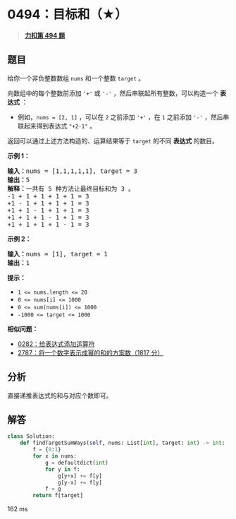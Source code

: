 # 0494：目标和（★）


> <u>**[力扣第 494 题](https://leetcode.cn/problems/target-sum/)**</u>

## 题目

<p>给你一个非负整数数组 <code>nums</code> 和一个整数 <code>target</code> 。</p>

<p>向数组中的每个整数前添加 <code>'+'</code> 或 <code>'-'</code> ，然后串联起所有整数，可以构造一个 <strong>表达式</strong> ：</p>

<ul>
<li>例如，<code>nums = [2, 1]</code> ，可以在 <code>2</code> 之前添加 <code>'+'</code> ，在 <code>1</code> 之前添加 <code>'-'</code> ，然后串联起来得到表达式 <code>"+2-1"</code> 。</li>
</ul>

<p>返回可以通过上述方法构造的、运算结果等于 <code>target</code> 的不同 <strong>表达式</strong> 的数目。</p>



<p><strong>示例 1：</strong></p>

<pre>
<strong>输入：</strong>nums = [1,1,1,1,1], target = 3
<strong>输出：</strong>5
<strong>解释：</strong>一共有 5 种方法让最终目标和为 3 。
-1 + 1 + 1 + 1 + 1 = 3
+1 - 1 + 1 + 1 + 1 = 3
+1 + 1 - 1 + 1 + 1 = 3
+1 + 1 + 1 - 1 + 1 = 3
+1 + 1 + 1 + 1 - 1 = 3
</pre>

<p><strong>示例 2：</strong></p>

<pre>
<strong>输入：</strong>nums = [1], target = 1
<strong>输出：</strong>1
</pre>



<p><strong>提示：</strong></p>

<ul>
<li><code>1 &lt;= nums.length &lt;= 20</code></li>
<li><code>0 &lt;= nums[i] &lt;= 1000</code></li>
<li><code>0 &lt;= sum(nums[i]) &lt;= 1000</code></li>
<li><code>-1000 &lt;= target &lt;= 1000</code></li>
</ul>


**相似问题：**
- [0282：给表达式添加运算符](/leetcode/0282)
- [2787：将一个数字表示成幂的和的方案数（1817 分）](/leetcode/2787)


## 分析
  
直接递推表达式的和与对应个数即可。

## 解答

```python
class Solution:
    def findTargetSumWays(self, nums: List[int], target: int) -> int:
        f = {0:1}
        for x in nums:
            g = defaultdict(int)
            for y in f:
                g[y+x] += f[y]
                g[y-x] += f[y]
            f = g
        return f[target]
```
162 ms
